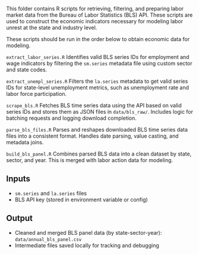 This folder contains R scripts for retrieving, filtering, and preparing labor market data from the Bureau of Labor Statistics (BLS) API. These scripts are used to construct the economic indicators necessary for modeling labor unrest at the state and industry level.

These scripts should be run in the order below to obtain economic data for modeling.

`extract_labor_series.R`
Identifies valid BLS series IDs for employment and wage indicators by filtering the `sm.series` metadata file using custom sector and state codes.

`extract_unempl_series.R`
Filters the `la.series` metadata to get valid series IDs for state-level unemployment metrics, such as unemployment rate and labor force participation.

`scrape_bls.R`
Fetches BLS time series data using the API based on valid series IDs and stores them as JSON files in `data/bls_raw/`. Includes logic for batching requests and logging download completion. 

`parse_bls_files.R`
Parses and reshapes downloaded BLS time series data files into a consistent format. Handles date parsing, value casting, and metadata joins.

`build_bls_panel.R`
Combines parsed BLS data into a clean dataset by state, sector, and year. This is merged with labor action data for modeling.

## Inputs
- `sm.series` and `la.series` files
- BLS API key (stored in environment variable or config)

## Output
- Cleaned and merged BLS panel data (by state-sector-year): `data/annual_bls_panel.csv`
- Intermediate files saved locally for tracking and debugging




